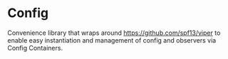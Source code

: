 # Config

Convenience library that wraps around https://github.com/spf13/viper to enable easy instantiation and management of config and observers via Config Containers.
